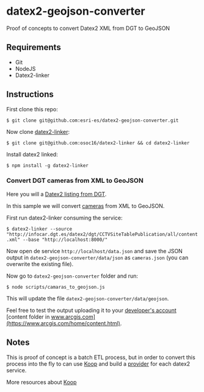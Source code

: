 # datex2-geojson-converter

Proof of concepts to convert Datex2 XML from DGT to GeoJSON

## Requirements

* Git
* NodeJS
* Datex2-linker

## Instructions

First clone this repo:

`$ git clone git@github.com:esri-es/datex2-geojson-converter.git`

Now clone [datex2-linker](https://github.com/osoc16/datex2-linker):

`$ git clone git@github.com:osoc16/datex2-linker && cd datex2-linker`

Install datex2 linked:

`$ npm install -g datex2-linker`

### Convert DGT cameras from XML to GeoJSON

Here you will a [Datex2 listing from DGT](http://infocar.dgt.es/datex2/dgt/).

In this sample we will convert [cameras](http://infocar.dgt.es/datex2/dgt/CCTVSiteTablePublication/all/content.xml) from XML to GeoJSON.

First run datex2-linker consuming the service:

`$ datex2-linker --source "http://infocar.dgt.es/datex2/dgt/CCTVSiteTablePublication/all/content.xml" --base "http://localhost:8000/" `

Now open de service `http://localhost/data.json` and save the JSON output in `datex2-geojson-converter/data/json` as `cameras.json` (you can overwrite the existing file).

Now go to `datex2-geojson-converter` folder and run:

`$ node scripts/camaras_to_geojson.js`

This will update the file `datex2-geojson-converter/data/geojson`.

Feel free to test the output uploading it to your [developer's account](https://developers.arcgis.com/sign-up/) [content folder in www.arcgis.com](https://www.arcgis.com/home/content.html).

## Notes

This is proof of concept is a batch ETL process, but in order to convert this process into the fly to can use [Koop](http://koopjs.github.io/) and build a [provider](https://github.com/koopjs?utf8=%E2%9C%93&q=provider&type=&language=) for each datex2 service.

More resources about [Koop](https://esri-es.github.io/awesome-arcgis/arcgis/developers/profiles/devops/technologies/koop/)
